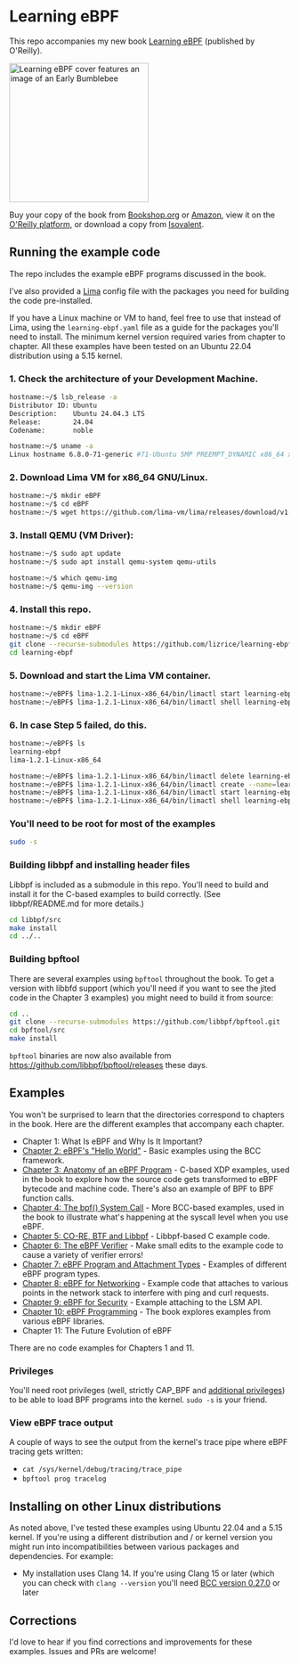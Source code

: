 # Learning eBPF

This repo accompanies my new book [Learning
eBPF](https://www.amazon.com/Learning-eBPF-Programming-Observability-Networking/dp/1098135121)
(published by O'Reilly).

<img src="learning-ebpf-cover.png" height=250 
alt="Learning eBPF cover features an image of an Early
Bumblebee" />

Buy your copy of the book from
[Bookshop.org](https://bookshop.org/p/books/learning-ebpf-programming-the-linux-kernel-for-enhanced-observability-networking-and-security-liz-rice/19244244?ean=9781098135126)
or
[Amazon](https://www.amazon.com/Learning-eBPF-Programming-Observability-Networking/dp/1098135121),
view it on the [O'Reilly platform](https://www.oreilly.com/library/view/learning-ebpf/9781098135119/), or download a copy from [Isovalent](https://isovalent.com/learning-ebpf). 

## Running the example code

The repo includes the example eBPF programs discussed in the book.

I've also provided a [Lima](https://github.com/lima-vm/lima) config file with
the packages you need for building the code pre-installed.

If you have a Linux machine or VM to hand, feel free to use that instead of
Lima, using the `learning-ebpf.yaml` file as a guide for the packages you'll 
need to install. The minimum kernel version required varies from chapter to chapter. All
these examples have been tested on an Ubuntu 22.04 distribution using a 5.15 kernel. 

### 1. Check the architecture of your Development Machine.

```sh
hostname:~/$ lsb_release -a
Distributor ID: Ubuntu
Description:    Ubuntu 24.04.3 LTS
Release:        24.04
Codename:       noble
```
```sh
hostname:~/$ uname -a
Linux hostname 6.8.0-71-generic #71-Ubuntu SMP PREEMPT_DYNAMIC x86_64 x86_64 x86_64 GNU/Linux
```

### 2. Download Lima VM for x86_64 GNU/Linux.
```sh
hostname:~/$ mkdir eBPF
hostname:~/$ cd eBPF
hostname:~/$ wget https://github.com/lima-vm/lima/releases/download/v1.2.1/lima-1.2.1-Linux-x86_64.tar.gz
```

### 3. Install QEMU (VM Driver):

```sh
hostname:~/$ sudo apt update
hostname:~/$ sudo apt install qemu-system qemu-utils
```
```sh
hostname:~/$ which qemu-img
hostname:~/$ qemu-img --version
```

### 4. Install this repo.
```sh
hostname:~/$ mkdir eBPF
hostname:~/$ cd eBPF
git clone --recurse-submodules https://github.com/lizrice/learning-ebpf
cd learning-ebpf
```

### 5. Download and start the Lima VM container.

```sh
hostname:~/eBPF$ lima-1.2.1-Linux-x86_64/bin/limactl start learning-ebpf.yaml
hostname:~/eBPF$ lima-1.2.1-Linux-x86_64/bin/limactl shell learning-ebpf
```

### 6. In case Step 5 failed, do this.

```sh
hostname:~/eBPF$ ls
learning-ebpf  
lima-1.2.1-Linux-x86_64
```
```sh
hostname:~/eBPF$ lima-1.2.1-Linux-x86_64/bin/limactl delete learning-ebpf
hostname:~/eBPF$ lima-1.2.1-Linux-x86_64/bin/limactl create --name=learning-ebpf ~/.lima/learning-ebpf/lima.yaml
hostname:~/eBPF$ lima-1.2.1-Linux-x86_64/bin/limactl start learning-ebpf
hostname:~/eBPF$ lima-1.2.1-Linux-x86_64/bin/limactl shell learning-ebpf
```
### You'll need to be root for most of the examples

```sh
sudo -s
```

### Building libbpf and installing header files

Libbpf is included as a submodule in this repo. You'll need to build and install
it for the C-based examples to build correctly. (See libbpf/README.md for more
details.)

```sh
cd libbpf/src
make install 
cd ../..
```

### Building bpftool

There are several examples using `bpftool` throughout the book. To get a version
with libbfd support (which you'll need if you want to see the jited code in the 
Chapter 3 examples) you might need to build it from source:

```sh
cd ..
git clone --recurse-submodules https://github.com/libbpf/bpftool.git
cd bpftool/src 
make install 
```

`bpftool` binaries are now also available from https://github.com/libbpf/bpftool/releases these days.

## Examples

You won't be surprised to learn that the directories correspond to chapters in
the book. Here are the different examples that accompany each chapter.

* Chapter 1: What Is eBPF and Why Is It Important?
* [Chapter 2: eBPF's "Hello World"](chapter2/README.md) - Basic examples using the BCC framework.
* [Chapter 3: Anatomy of an eBPF Program](chapter3/README.md) - C-based XDP
  examples, used in the book to explore how the source code gets transformed to eBPF bytecode and
  machine code. There's also an example of BPF to BPF function calls.
* [Chapter 4: The bpf() System Call](chapter4/README.md) - More BCC-based examples, used in the book to
  illustrate what's happening at the syscall level when you use eBPF.
* [Chapter 5: CO-RE, BTF and Libbpf](chapter5/README.md) - Libbpf-based C
  example code.
* [Chapter 6: The eBPF Verifier](chapter6/README.md) - Make small edits to the
  example code to cause a variety of verifier errors!
* [Chapter 7: eBPF Program and Attachment Types](chapter7/README.md) - Examples
  of different eBPF program types.
* [Chapter 8: eBPF for Networking](chapter8/README.md) - Example code that
  attaches to various points in the network stack to interfere with ping and
  curl requests. 
* [Chapter 9: eBPF for Security](chapter9/README.md) - Example attaching to the LSM API.
* [Chapter 10: eBPF Programming](chapter10/README.md) - The book explores examples from various eBPF
  libraries.
* Chapter 11: The Future Evolution of eBPF

There are no code examples for Chapters 1 and 11.

### Privileges

You'll need root privileges (well, strictly CAP_BPF and [additional
privileges](https://mdaverde.com/posts/cap-bpf/)) to be able to load BPF
programs into the kernel. `sudo -s` is your friend.

### View eBPF trace output

A couple of ways to see the output from the kernel's trace pipe where eBPF
tracing gets written:

* `cat /sys/kernel/debug/tracing/trace_pipe`
* `bpftool prog tracelog`

## Installing on other Linux distributions

As noted above, I've tested these examples using Ubuntu 22.04 and a 5.15 kernel. If you're using a different distribution and / or kernel version you might run into incompatibilities between various packages and dependencies. For example: 

 - My installation uses Clang 14. If you're using Clang 15 or later (which you can check with `clang --version` you'll need [BCC version 0.27.0](https://github.com/iovisor/bcc/releases) or later

## Corrections

I'd love to hear if you find corrections and improvements for
these examples. Issues and PRs are welcome!
